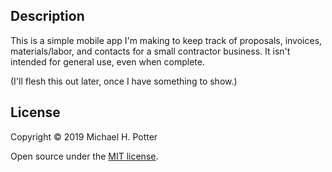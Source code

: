 ## Description

This is a simple mobile app I'm making to keep track of proposals, invoices, materials/labor, and contacts for a small contractor business. It isn't intended for general use, even when complete.

(I'll flesh this out later, once I have something to show.)

## License

Copyright © 2019 Michael H. Potter

Open source under the [MIT license](LICENSE).